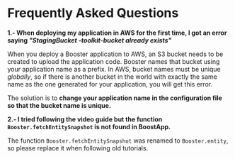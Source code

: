 # Frequently Asked Questions

**1.- When deploying my application in AWS for the first time, I got an error saying _"StagingBucket <your app name>-toolkit-bucket already exists"_**

When you deploy a Booster application to AWS, an S3 bucket needs to be created to upload the application code. Booster names that bucket using your application name as a prefix. In AWS, bucket names must be unique _globally_, so if there is another bucket in the world with exactly the same name as the one generated for your application, you will get this error.

The solution is to **change your application name in the configuration file so that the bucket name is unique.**

 **2.- I tried following the video guide but the function `Booster.fetchEntitySnapshot` is not found in BoostApp.**
  
  The function `Booster.fetchEntitySnapshot` was renamed to `Booster.entity`, so please replace it when following old tutorials.
